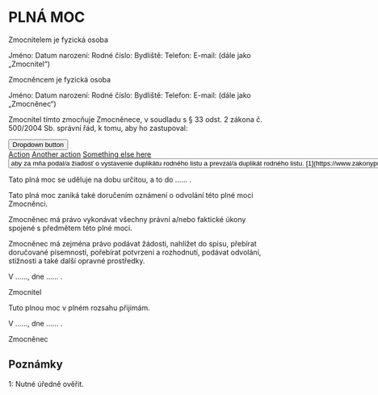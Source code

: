 # PLNÁ MOC

Zmocnitelem je fyzická osoba

Jméno:
Datum narození:
Rodné číslo:
Bydliště: 
Telefon: 
E-mail: 
(dále jako „Zmocnitel“)

Zmocněncem je fyzická osoba

Jméno:
Datum narození:
Rodné číslo: 
Bydliště: 
Telefon: 
E-mail: 
(dále jako „Zmocněnec“)

Zmocnitel tímto zmocňuje Zmocněnece, v soudladu s § 33 odst. 2 zákona č. 500/2004 Sb. správní řád, k tomu, aby ho zastupoval:

<link href="bootstrap.min.css" rel="stylesheet">

<script src="bootstrap.bundle.min.js"></script>

<div class="dropdown">
  <button class="btn btn-secondary dropdown-toggle" type="button" id="dropdownMenuButton" data-toggle="dropdown" aria-haspopup="true" aria-expanded="false">
    Dropdown button
  </button>
  <div class="dropdown-menu" aria-labelledby="dropdownMenuButton">
    <a class="dropdown-item" href="#">Action</a>
    <a class="dropdown-item" href="#">Another action</a>
    <a class="dropdown-item" href="#">Something else here</a>
  </div>
</div>

  <select name="cars" id="cars">
    <option value="volvo">aby za mňa podal/a žiadosť o vystavenie duplikátu rodného listu a prevzal/a duplikát rodného listu. <sup>[1](https://www.zakonyprolidi.cz/cs/2000-301#p25-8)</sup></option>
    <option value="saab">Saab</option>
    <option value="opel">Opel</option>
    <option value="audi">Audi</option>
  </select>

Tato plná moc se uděluje na dobu určitou, a to do ...... .

Tato plná moc zaniká také doručením oznámení o odvolání této plné moci Zmocněnci.

Zmocněnec má právo vykonávat všechny právní a/nebo faktické úkony spojené s předmětem této plné moci.

Zmocněnec má zejména právo podávat žádosti, nahlížet do spisu, přebírat doručované písemnosti, pořebírat potvrzení a rozhodnutí, podávat odvolání, stížnosti a také další opravné prostředky.



V ......, dne ...... .

Zmocnitel




Tuto plnou moc v plném rozsahu přijímám.



V ......, dne ...... .

Zmocněnec


## Poznámky

<a name="https://www.zakonyprolidi.cz/cs/2000-301#p25-8">1</a>: Nutné úředně ověřit.


